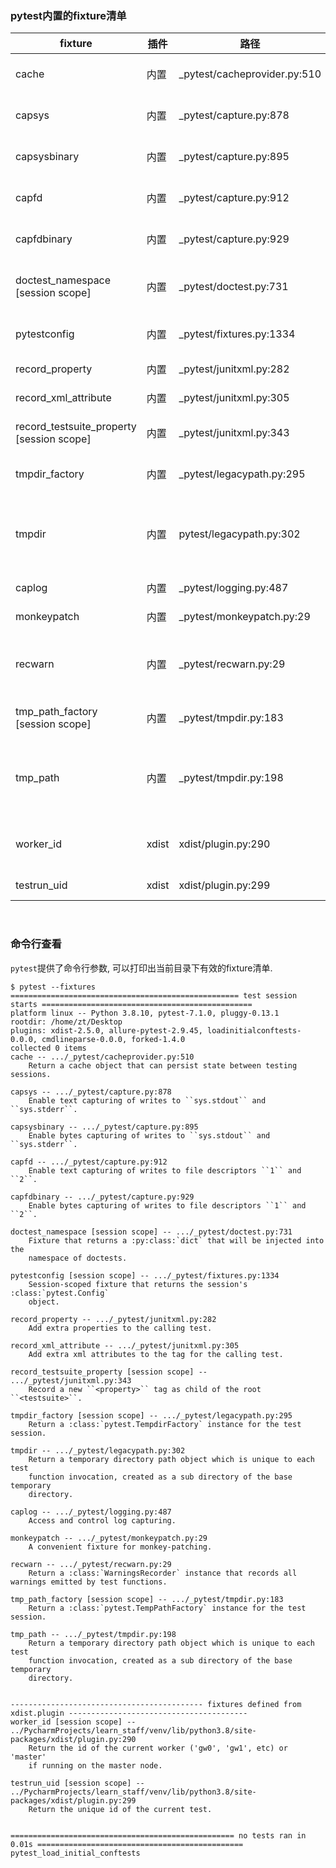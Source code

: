 ### pytest内置的fixture清单

|fixture|插件|路径|文档介绍|
|---|---|---|---|
|cache|内置|_pytest/cacheprovider.py:510|Return a cache object that can persist state between testing sessions.|
|capsys|内置|_pytest/capture.py:878|Enable text capturing of writes to ``sys.stdout`` and ``sys.stderr``.|
|capsysbinary|内置|_pytest/capture.py:895|Enable bytes capturing of writes to ``sys.stdout`` and ``sys.stderr``.|
|capfd|内置|_pytest/capture.py:912|Enable text capturing of writes to file descriptors ``1`` and ``2``.|
|capfdbinary|内置|_pytest/capture.py:929|Enable bytes capturing of writes to file descriptors ``1`` and ``2``.|
|doctest_namespace<br>[session scope]|内置|_pytest/doctest.py:731|Fixture that returns a :py:class:`dict` that will be injected into the namespace of doctests.|
|pytestconfig|内置|_pytest/fixtures.py:1334|Session-scoped fixture that returns the session's :class:`pytest.Config` object.|
|record_property|内置|_pytest/junitxml.py:282|Add extra properties to the calling test.|
|record_xml_attribute|内置|_pytest/junitxml.py:305|Add extra xml attributes to the tag for the calling test.|
|record_testsuite_property<br>[session scope]|内置|_pytest/junitxml.py:343|Record a new ``<property>`` tag as child of the root ``<testsuite>``.|
|tmpdir_factory|内置|_pytest/legacypath.py:295|Return a :class:`pytest.TempdirFactory` instance for the test session.|
|tmpdir|内置|pytest/legacypath.py:302|Return a temporary directory path object which is unique to each test <br>function invocation, created as a sub directory of the base temporary directory.|
|caplog|内置|_pytest/logging.py:487|Access and control log capturing.|
|monkeypatch|内置|_pytest/monkeypatch.py:29|A convenient fixture for monkey-patching.|
|recwarn|内置|_pytest/recwarn.py:29|Return a :class:`WarningsRecorder` instance that records all warnings emitted by test functions.|
|tmp_path_factory<br>[session scope]|内置|_pytest/tmpdir.py:183|Return a :class:`pytest.TempPathFactory` instance for the test session.|
|tmp_path|内置|_pytest/tmpdir.py:198|Return a temporary directory path object which is unique to each test <br>function invocation, created as a sub directory of the base temporary directory.|
|worker_id|xdist|xdist/plugin.py:290|Return the id of the current worker ('gw0', 'gw1', etc) or 'master'<br>if running on the master node.|
|testrun_uid|xdist|xdist/plugin.py:299|Return the unique id of the current test.|

&nbsp;  
### 命令行查看
`pytest`提供了命令行参数, 可以打印出当前目录下有效的fixture清单.  
```shell
$ pytest --fixtures
=================================================== test session starts ===============================================
platform linux -- Python 3.8.10, pytest-7.1.0, pluggy-0.13.1
rootdir: /home/zt/Desktop
plugins: xdist-2.5.0, allure-pytest-2.9.45, loadinitialconftests-0.0.0, cmdlineparse-0.0.0, forked-1.4.0
collected 0 items                                                                                                         
cache -- .../_pytest/cacheprovider.py:510
    Return a cache object that can persist state between testing sessions.

capsys -- .../_pytest/capture.py:878
    Enable text capturing of writes to ``sys.stdout`` and ``sys.stderr``.

capsysbinary -- .../_pytest/capture.py:895
    Enable bytes capturing of writes to ``sys.stdout`` and ``sys.stderr``.

capfd -- .../_pytest/capture.py:912
    Enable text capturing of writes to file descriptors ``1`` and ``2``.

capfdbinary -- .../_pytest/capture.py:929
    Enable bytes capturing of writes to file descriptors ``1`` and ``2``.

doctest_namespace [session scope] -- .../_pytest/doctest.py:731
    Fixture that returns a :py:class:`dict` that will be injected into the
    namespace of doctests.

pytestconfig [session scope] -- .../_pytest/fixtures.py:1334
    Session-scoped fixture that returns the session's :class:`pytest.Config`
    object.

record_property -- .../_pytest/junitxml.py:282
    Add extra properties to the calling test.

record_xml_attribute -- .../_pytest/junitxml.py:305
    Add extra xml attributes to the tag for the calling test.

record_testsuite_property [session scope] -- .../_pytest/junitxml.py:343
    Record a new ``<property>`` tag as child of the root ``<testsuite>``.

tmpdir_factory [session scope] -- .../_pytest/legacypath.py:295
    Return a :class:`pytest.TempdirFactory` instance for the test session.

tmpdir -- .../_pytest/legacypath.py:302
    Return a temporary directory path object which is unique to each test
    function invocation, created as a sub directory of the base temporary
    directory.

caplog -- .../_pytest/logging.py:487
    Access and control log capturing.

monkeypatch -- .../_pytest/monkeypatch.py:29
    A convenient fixture for monkey-patching.

recwarn -- .../_pytest/recwarn.py:29
    Return a :class:`WarningsRecorder` instance that records all warnings emitted by test functions.

tmp_path_factory [session scope] -- .../_pytest/tmpdir.py:183
    Return a :class:`pytest.TempPathFactory` instance for the test session.

tmp_path -- .../_pytest/tmpdir.py:198
    Return a temporary directory path object which is unique to each test
    function invocation, created as a sub directory of the base temporary
    directory.


------------------------------------------- fixtures defined from xdist.plugin ----------------------------------------
worker_id [session scope] -- ../PycharmProjects/learn_staff/venv/lib/python3.8/site-packages/xdist/plugin.py:290
    Return the id of the current worker ('gw0', 'gw1', etc) or 'master'
    if running on the master node.

testrun_uid [session scope] -- ../PycharmProjects/learn_staff/venv/lib/python3.8/site-packages/xdist/plugin.py:299
    Return the unique id of the current test.


================================================== no tests ran in 0.01s ==============================================
pytest_load_initial_conftests

```
